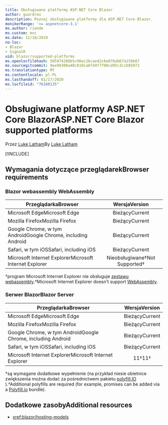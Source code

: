 ```yaml
---
title: Obsługiwane platformy ASP.NET Core Blazor
author: guardrex
description: Poznaj obsługiwane platformy dla ASP.NET Core Blazor.
monikerRange: '>= aspnetcore-3.1'
ms.author: riande
ms.custom: mvc
ms.date: 12/18/2019
no-loc:
- Blazor
- SignalR
uid: blazor/supported-platforms
ms.openlocfilehash: 505974280b5c96ec2bcae42c6e076ab67a15bb07
ms.sourcegitcommit: 9ee99300a48c810ca6fd4f7700cd95c3ccb85972
ms.translationtype: MT
ms.contentlocale: pl-PL
ms.lasthandoff: 01/17/2020
ms.locfileid: "76160135"
---
```

# <a name="aspnet-core-opno-locblazor-supported-platforms"></a><span data-ttu-id="40ee7-103">Obsługiwane platformy ASP.NET Core Blazor</span><span class="sxs-lookup"><span data-stu-id="40ee7-103">ASP.NET Core Blazor supported platforms</span></span>

<span data-ttu-id="40ee7-104">Przez [Luke Latham](https://github.com/guardrex)</span><span class="sxs-lookup"><span data-stu-id="40ee7-104">By [Luke Latham](https://github.com/guardrex)</span></span>

[!INCLUDE[](~/includes/blazorwasm-preview-notice.md)]

## <a name="browser-requirements"></a><span data-ttu-id="40ee7-105">Wymagania dotyczące przeglądarek</span><span class="sxs-lookup"><span data-stu-id="40ee7-105">Browser requirements</span></span>

### <a name="opno-locblazor-webassembly"></a>Blazor<span data-ttu-id="40ee7-106"> webassembly</span><span class="sxs-lookup"><span data-stu-id="40ee7-106"> WebAssembly</span></span>

| <span data-ttu-id="40ee7-107">Przeglądarka</span><span class="sxs-lookup"><span data-stu-id="40ee7-107">Browser</span></span>                          | <span data-ttu-id="40ee7-108">Wersja</span><span class="sxs-lookup"><span data-stu-id="40ee7-108">Version</span></span>               |
| -------------------------------- | :-------------------: |
| <span data-ttu-id="40ee7-109">Microsoft Edge</span><span class="sxs-lookup"><span data-stu-id="40ee7-109">Microsoft Edge</span></span>                   | <span data-ttu-id="40ee7-110">Bieżący</span><span class="sxs-lookup"><span data-stu-id="40ee7-110">Current</span></span>               |
| <span data-ttu-id="40ee7-111">Mozilla Firefox</span><span class="sxs-lookup"><span data-stu-id="40ee7-111">Mozilla Firefox</span></span>                  | <span data-ttu-id="40ee7-112">Bieżący</span><span class="sxs-lookup"><span data-stu-id="40ee7-112">Current</span></span>               |
| <span data-ttu-id="40ee7-113">Google Chrome, w tym Android</span><span class="sxs-lookup"><span data-stu-id="40ee7-113">Google Chrome, including Android</span></span> | <span data-ttu-id="40ee7-114">Bieżący</span><span class="sxs-lookup"><span data-stu-id="40ee7-114">Current</span></span>               |
| <span data-ttu-id="40ee7-115">Safari, w tym iOS</span><span class="sxs-lookup"><span data-stu-id="40ee7-115">Safari, including iOS</span></span>            | <span data-ttu-id="40ee7-116">Bieżący</span><span class="sxs-lookup"><span data-stu-id="40ee7-116">Current</span></span>               |
| <span data-ttu-id="40ee7-117">Microsoft Internet Explorer</span><span class="sxs-lookup"><span data-stu-id="40ee7-117">Microsoft Internet Explorer</span></span>      | <span data-ttu-id="40ee7-118">Nieobsługiwane&dagger;</span><span class="sxs-lookup"><span data-stu-id="40ee7-118">Not Supported&dagger;</span></span> |

<span data-ttu-id="40ee7-119">&dagger;program Microsoft Internet Explorer nie obsługuje [zestawu webassembly](https://webassembly.org).</span><span class="sxs-lookup"><span data-stu-id="40ee7-119">&dagger;Microsoft Internet Explorer doesn't support [WebAssembly](https://webassembly.org).</span></span>

### <a name="opno-locblazor-server"></a><span data-ttu-id="40ee7-120">Serwer Blazor</span><span class="sxs-lookup"><span data-stu-id="40ee7-120">Blazor Server</span></span>

| <span data-ttu-id="40ee7-121">Przeglądarka</span><span class="sxs-lookup"><span data-stu-id="40ee7-121">Browser</span></span>                          | <span data-ttu-id="40ee7-122">Wersja</span><span class="sxs-lookup"><span data-stu-id="40ee7-122">Version</span></span>    |
| -------------------------------- | :--------: |
| <span data-ttu-id="40ee7-123">Microsoft Edge</span><span class="sxs-lookup"><span data-stu-id="40ee7-123">Microsoft Edge</span></span>                   | <span data-ttu-id="40ee7-124">Bieżący</span><span class="sxs-lookup"><span data-stu-id="40ee7-124">Current</span></span>    |
| <span data-ttu-id="40ee7-125">Mozilla Firefox</span><span class="sxs-lookup"><span data-stu-id="40ee7-125">Mozilla Firefox</span></span>                  | <span data-ttu-id="40ee7-126">Bieżący</span><span class="sxs-lookup"><span data-stu-id="40ee7-126">Current</span></span>    |
| <span data-ttu-id="40ee7-127">Google Chrome, w tym Android</span><span class="sxs-lookup"><span data-stu-id="40ee7-127">Google Chrome, including Android</span></span> | <span data-ttu-id="40ee7-128">Bieżący</span><span class="sxs-lookup"><span data-stu-id="40ee7-128">Current</span></span>    |
| <span data-ttu-id="40ee7-129">Safari, w tym iOS</span><span class="sxs-lookup"><span data-stu-id="40ee7-129">Safari, including iOS</span></span>            | <span data-ttu-id="40ee7-130">Bieżący</span><span class="sxs-lookup"><span data-stu-id="40ee7-130">Current</span></span>    |
| <span data-ttu-id="40ee7-131">Microsoft Internet Explorer</span><span class="sxs-lookup"><span data-stu-id="40ee7-131">Microsoft Internet Explorer</span></span>      | <span data-ttu-id="40ee7-132">11&dagger;</span><span class="sxs-lookup"><span data-stu-id="40ee7-132">11&dagger;</span></span> |

<span data-ttu-id="40ee7-133">&dagger;są wymagane dodatkowe wypełnienie (na przykład niesie obietnice zwiększenia można dodać za pośrednictwem pakietu [polyfill.IO](https://polyfill.io/v3/) ).</span><span class="sxs-lookup"><span data-stu-id="40ee7-133">&dagger;Additional polyfills are required (for example, promises can be added via a [Polyfill.io](https://polyfill.io/v3/) bundle).</span></span>

## <a name="additional-resources"></a><span data-ttu-id="40ee7-134">Dodatkowe zasoby</span><span class="sxs-lookup"><span data-stu-id="40ee7-134">Additional resources</span></span>

* <xref:blazor/hosting-models>
